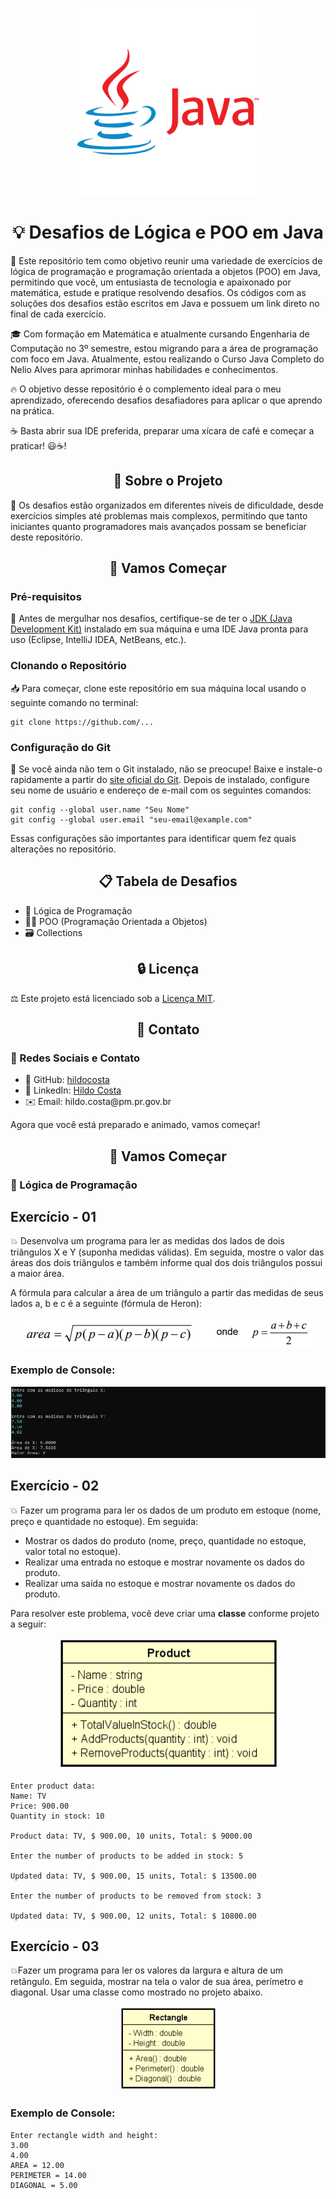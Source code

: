 <p align="center">
  <img src="https://github.com/hildocosta/hildocosta-Curso-Java--Nelio-Alves/blob/main/logo.png" width="300">
</p>

<h1 align="center">💡 Desafios de Lógica e POO em Java</h1>

<p>🚀 Este repositório tem como objetivo reunir uma variedade de exercícios de lógica de programação e programação orientada a objetos (POO) em Java, permitindo que você, um entusiasta de tecnologia e apaixonado por matemática, estude e pratique resolvendo desafios. Os códigos com as soluções dos desafios estão escritos em Java e possuem um link direto no final de cada exercício.</p>

<p>🎓 Com formação em Matemática e atualmente cursando Engenharia de Computação no 3º semestre, estou migrando para a área de programação com foco em Java. Atualmente, estou realizando o Curso Java Completo do Nelio Alves para aprimorar minhas habilidades e conhecimentos.</p>

<p>🔥 O objetivo desse repositório é o complemento ideal para o meu aprendizado, oferecendo desafios desafiadores para aplicar o que aprendo na prática.</p>

<p>☕️ Basta abrir sua IDE preferida, preparar uma xícara de café e começar a praticar! 😃☕!</p>

<h2 align="center">📝 Sobre o Projeto</h2>

<p>🌟 Os desafios estão organizados em diferentes níveis de dificuldade, desde exercícios simples até problemas mais complexos, permitindo que tanto iniciantes quanto programadores mais avançados possam se beneficiar deste repositório.</p>

<h2 align="center">🚀 Vamos Começar</h2>

<h3>Pré-requisitos</h3>

<p>🔧 Antes de mergulhar nos desafios, certifique-se de ter o <a href="https://www.oracle.com/java/technologies/javase-downloads.html">JDK (Java Development Kit)</a> instalado em sua máquina e uma IDE Java pronta para uso (Eclipse, IntelliJ IDEA, NetBeans, etc.).</p>

<h3>Clonando o Repositório</h3>

<p>📥 Para começar, clone este repositório em sua máquina local usando o seguinte comando no terminal:</p>

<pre><code>git clone https://github.com/...</code></pre>

<h3>Configuração do Git</h3>

<p>🔑 Se você ainda não tem o Git instalado, não se preocupe! Baixe e instale-o rapidamente a partir do <a href="https://git-scm.com/downloads">site oficial do Git</a>. Depois de instalado, configure seu nome de usuário e endereço de e-mail com os seguintes comandos:</p>

<pre><code>git config --global user.name "Seu Nome"
git config --global user.email "seu-email@example.com"</code></pre>

<p>Essas configurações são importantes para identificar quem fez quais alterações no repositório.</p>

<h2 align="center">📋 Tabela de Desafios</h2>

<ul>
  <li>🧠 Lógica de Programação</li>
  <li>👩‍💻 POO (Programação Orientada a Objetos)</li>
  <li>🗃️ Collections</li>
</ul>

<h2 align="center">🔒 Licença</h2>

<p>⚖️ Este projeto está licenciado sob a <a href="LICENSE">Licença MIT</a>.</p>

<h2 align="center">📧 Contato</h2>

<h3>🔗 Redes Sociais e Contato</h3>

<ul>
  <li>📌 GitHub: <a href="https://github.com/hildocosta">hildocosta</a></li>
  <li>💼 LinkedIn: <a href="https://www.linkedin.com/in/hildo-costa-b83812231/">Hildo Costa</a></li>
  <li>✉️ Email: hildo.costa@pm.pr.gov.br</li>
</ul>

<p>Agora que você está preparado e animado, vamos começar!</p>

<h2 align="center">🚀 Vamos Começar</h2>

<h3>🧩 Lógica de Programação</h3>

<h2> Exercício - 01</h2>

<p>💥 Desenvolva um programa para ler as medidas dos lados de dois triângulos X e Y (suponha medidas válidas). Em seguida, mostre o valor das áreas dos dois triângulos e também informe qual dos dois triângulos possui a maior área.</p>

<p>A fórmula para calcular a área de um triângulo a partir das medidas de seus lados a, b e c é a seguinte (fórmula de Heron):</p>

 <p align="center">
  <img src="https://github.com/hildocosta/hildocosta-Curso-Java--Nelio-Alves/blob/main/formula-de-heron.png">
</p>

<h3>Exemplo de Console:</h3>

<p align="center">
  <img src="https://github.com/hildocosta/hildocosta-Curso-Java--Nelio-Alves/blob/main/desafio01.png">
</p>

<h2> Exercício - 02</h2>

<p>💥 Fazer um programa para ler os dados de um produto em estoque (nome, preço e quantidade no estoque). Em seguida:

- Mostrar os dados do produto (nome, preço, quantidade no estoque, valor total no estoque).
- Realizar uma entrada no estoque e mostrar novamente os dados do produto.
- Realizar uma saída no estoque e mostrar novamente os dados do produto.

Para resolver este problema, você deve criar uma **classe** conforme projeto a seguir:
</p>

 <p align="center">
  <img src="https://github.com/hildocosta/hildocosta-Curso-Java--Nelio-Alves/blob/main/desafio02.png">
</p>


```
Enter product data:
Name: TV
Price: 900.00
Quantity in stock: 10

Product data: TV, $ 900.00, 10 units, Total: $ 9000.00

Enter the number of products to be added in stock: 5

Updated data: TV, $ 900.00, 15 units, Total: $ 13500.00

Enter the number of products to be removed from stock: 3

Updated data: TV, $ 900.00, 12 units, Total: $ 10800.00
```

<h2> Exercício - 03</h2>


<p>💥Fazer um programa para ler os valores da largura e altura de um retângulo. Em seguida, mostrar na tela o valor de sua área, perímetro e diagonal. Usar uma classe como mostrado no projeto abaixo.</p>


 <p align="center">
  <img src="https://github.com/hildocosta/hildocosta-Curso-Java--Nelio-Alves/blob/main/desafio03.png">
</p>

<h3>Exemplo de Console:</h3>

```
Enter rectangle width and height:
3.00
4.00
AREA = 12.00
PERIMETER = 14.00
DIAGONAL = 5.00
```

